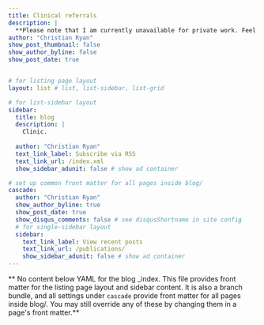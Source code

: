 ```yaml
---
title: Clinical referrals
description: |
  **Please note that I am currently unavailable for private work. Feel free to check back in a few months and I will update this page as soon as this situation changes**.<br> <br>I qualified as a clinical psychologist in the UK in 2001 and have worked in the NHS, HSE and voluntary organisations in Ireland as a staff grade, senior psychologist and psychology manager. I am a chartered clinical psychologist with the Psychological Society of Ireland and am also a member of the British Psychological Society. I specialise in working with children and adults with autism, and with adults with intellectual disabilities. For more information about the services I offer, please feel free to contact me on the contact page below or by emailing me at dr.christian.ryan@gmail.com
author: "Christian Ryan"
show_post_thumbnail: false
show_author_byline: false
show_post_date: true


# for listing page layout
layout: list # list, list-sidebar, list-grid

# for list-sidebar layout
sidebar: 
  title: blog
  description: |
    Clinic.
  
  author: "Christian Ryan"
  text_link_label: Subscribe via RSS
  text_link_url: /index.xml
  show_sidebar_adunit: false # show ad container

# set up common front matter for all pages inside blog/
cascade:
  author: "Christian Ryan"
  show_author_byline: true
  show_post_date: true
  show_disqus_comments: false # see disqusShortname in site config
  # for single-sidebar layout
  sidebar:
    text_link_label: View recent posts
    text_link_url: /publications/
    show_sidebar_adunit: false # show ad container
---
```


** No content below YAML for the blog _index. This file provides front matter for the listing page layout and sidebar content. It is also a branch bundle, and all settings under `cascade` provide front matter for all pages inside blog/. You may still override any of these by changing them in a page's front matter.**
